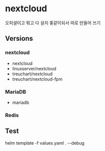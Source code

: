 # nextcloud

오피셜이고 뭐고 다 설치 좆같이되서 따로 만들어 쓰기 

## Versions

### nextcloud

* nextcloud
* linuxserver/nextcloud
* treuchart/nextcloud
* treuchart/nextcloud-fpm

### MariaDB

* mariadb


### Redis


## Test

helm template -f values.yaml . --debug
